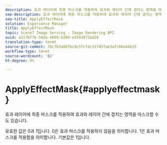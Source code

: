 ```yaml
---
description: 효과 레이어에 최종 마스크를 적용하여 효과와 레이어 간에 겹치는 영역을 마스크할 수도 있습니다.
seo-description: 효과 레이어에 최종 마스크를 적용하여 효과와 레이어 간에 겹치는 영역을 마스크할 수도 있습니다.
seo-title: ApplyEffectMask
solution: Experience Manager
title: ApplyEffectMask
topic: Scene7 Image Serving - Image Rendering API
uuid: a217bf76-58da-4609-b394-e5591873ad20
translation-type: tm+mt
source-git-commit: 7bc7b3a86fbcdc57cfdc31745fae3afc06e44b15
workflow-type: tm+mt
source-wordcount: '82'
ht-degree: 0%

---
```



# ApplyEffectMask{#applyeffectmask}

효과 레이어에 최종 마스크를 적용하여 효과와 레이어 간에 겹치는 영역을 마스크할 수도 있습니다.

유효한 값은 0과 1입니다. 0은 효과 마스크를 적용하지 않음을 의미합니다. 1은 효과 마스크를 적용함을 의미합니다. 기본값은 1입니다.
